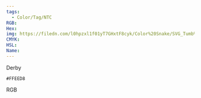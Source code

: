 ```yaml
---
tags:
  - Color/Tag/NTC
RGB:
Hex:
img: https://filedn.com/l0hpzxl1f01yT7GHxtF8cyk/Color%20Snake/SVG_Tumb%20Mass%20No%20Name/FFEED8.svg
CMYK:
HSL:
Name:
---
```

Derby
```palette
#FFEED8
```
RGB
